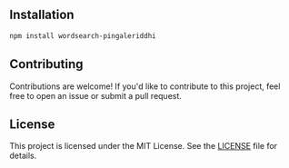 ## Installation
```bash
npm install wordsearch-pingaleriddhi
```

## Contributing

Contributions are welcome! If you'd like to contribute to this project, feel free to open an issue or submit a pull request.

## License

This project is licensed under the MIT License. See the [LICENSE](LICENSE) file for details.
